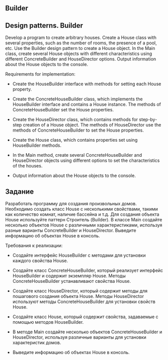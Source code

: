 ## Builder
## Design patterns. Builder
Develop a program to create arbitrary houses. Create a House class with several properties, such as the number of rooms, the presence of a pool, etc. Use the Builder design pattern to create a House object. In the Main class, create several House objects with different characteristics using different ConcreteBuilder and HouseDirector options. Output information about the House objects to the console.

Requirements for implementation:

- Create the HouseBuilder interface with methods for setting each House property.

- Create the ConcreteHouseBuilder class, which implements the HouseBuilder interface and contains a House instance. The methods of ConcreteHouseBuilder set the House properties.

- Create the HouseDirector class, which contains methods for step-by-step creation of a House object. The methods of HouseDirector use the methods of ConcreteHouseBuilder to set the House properties.

- Create the House class, which contains properties set using HouseBuilder methods.

- In the Main method, create several ConcreteHouseBuilder and HouseDirector objects using different options to set the characteristics of the houses.

- Output information about the House objects to the console.

## Задание

Разработать программу для создания произвольных домов. Необходимо создать класс House с несколькими свойствами, такими как количество комнат, наличие бассейна и т.д. Для создания объекта House используйте паттерн Строитель (Builder). В классе Main создайте несколько объектов House с различными характеристиками, используя разные варианты ConcreteBuilder и HouseDirector. Выведите информацию об объектах House в консоль.

Требования к реализации:

- Создайте интерфейс HouseBuilder с методами для установки каждого свойства House.

- Создайте класс ConcreteHouseBuilder, который реализует интерфейс HouseBuilder и содержит экземпляр House. Методы ConcreteHouseBuilder устанавливают свойства House.

- Создайте класс HouseDirector, который содержит методы для пошагового создания объекта House. Методы HouseDirector используют методы ConcreteHouseBuilder для установки свойств House.

- Создайте класс House, который содержит свойства, задаваемые с помощью методов HouseBuilder.

- В методе Main создайте несколько объектов ConcreteHouseBuilder и HouseDirector, используя различные варианты для установки характеристик домов.

- Выведите информацию об объектах House в консоль.
